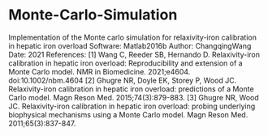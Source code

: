 # Monte-Carlo-Simulation
Implementation of the Monte carlo simulation for relaxivity-iron calibration in hepatic iron overload
Software: Matlab2016b
Author: ChangqingWang
Date: 2021
References: 
[1] Wang C, Reeder SB, Hernando D. Relaxivity-iron calibration in hepatic iron overload: Reproducibility and extension of a Monte Carlo model. NMR in Biomedicine. 2021;e4604. doi:10.1002/nbm.4604 
[2] Ghugre NR, Doyle EK, Storey P, Wood JC. Relaxivity-iron calibration in hepatic iron overload: predictions of a Monte Carlo model. Magn Reson Med. 2015;74(3):879-883.
[3] Ghugre NR, Wood JC. Relaxivity-iron calibration in hepatic iron overload: probing underlying biophysical mechanisms using a Monte Carlo model. Magn Reson Med. 2011;65(3):837-847.

